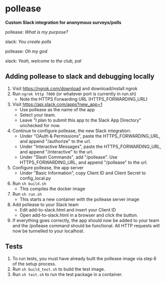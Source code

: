 # pollease
**Custom Slack integration for anonymous surveys/polls**

pollease: _What is my purpose?_

slack: _You create polls_

pollease: _Oh my god_

slack: _Yeah, welcome to the club, pal_

## Adding pollease to slack and debugging locally
1. Visit https://ngrok.com/download and download/install ngrok
2. Run `ngrok http 7000` (or whatever port is currently in run.sh) 
    - Note the HTTPS Forwarding URL (HTTPS_FORWARDING_URL)
3. Visit https://api.slack.com/apps?new_app=1
    - Use pollease as the name of the app
    - Select your team. 
    - Leave "I plan to submit this app to the Slack App Directory" unchecked for now.
4. Continue to configure pollease, the new Slack integration:
    - Under "OAuth & Permissions", paste the HTTPS_FORWARDING_URL, and append "/authorize" to the url.
    - Under "Interactive Messages", paste the HTTPS_FORWARDING_URL, and append "/interactive" to the url.
    - Under "Slash Commands", add "/pollease". Use HTTPS_FORWARDING_URL, and append "/pollease" to the url.
5. Configure pollease, the app server
    - Under "Basic Information", copy Client ID and Client Secret to config_local.py
6. Run `sh build.sh`
    - This compiles the docker image
7. Run `sh run.sh`
    - This starts a new container with the pollease server image
8. Add pollease to your Slack team
    - Edit add-to-slack.html and insert your Client ID
    - Open add-to-slack.html in a browser and click the button. 
9. If everything goes correctly, the app should now be added to your team and the /pollease command should be functional. All HTTP requests will now be tunnelled to your localhost.

## Tests
1. To run tests, you must have already built the pollease image via step 6 of the setup process.
2. Run `sh build_test.sh` to build the test image.
3. Run `sh test.sh` to run the test package in a container.